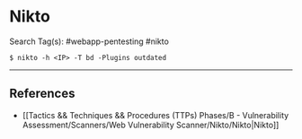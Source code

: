 # Nikto

Search Tag(s): #webapp-pentesting #nikto

`$ nikto -h <IP> -T bd -Plugins outdated`

---
## References

- [[Tactics && Techniques && Procedures (TTPs) Phases/B - Vulnerability Assessment/Scanners/Web Vulnerability Scanner/Nikto/Nikto|Nikto]]